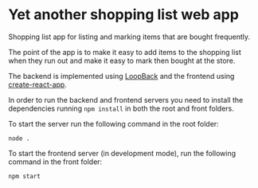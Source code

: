 # Yet another shopping list web app

Shopping list app for listing and marking items that are bought frequently.

The point of the app is to make it easy to add items to the shopping list
when they run out and make it easy to mark then bought at the store.

The backend is implemented using [LoopBack](http://loopback.io) and the
frontend using 
[create-react-app](https://github.com/facebookincubator/create-react-app).

In order to run the backend and frontend servers you need to install the
dependencies running ```npm install``` in both the root and front folders.

To start the server run the following command in the root folder:
```
node .
```

To start the frontend server (in development mode), run the following 
command in the front folder:
```
npm start
```
